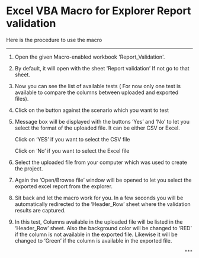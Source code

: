 # Excel VBA Macro for Explorer Report validation


Here is the  procedure to use the macro
***************************************

1. Open the given Macro-enabled workbook 'Report_Validation'.

2. By default, it will open with the sheet 'Report validation’ If not go to that sheet.

3. Now you can see the list of available tests ( For now only one test is available to compare the columns between uploaded and exported files).

4. Click on the button against the scenario which you want to test 

5. Message box will be displayed with the buttons ‘Yes’ and ‘No’ to let you select the format of the uploaded file. It can be either CSV or Excel.
   
   Click on ‘YES’ if you want to select the CSV file
   
   Click on ‘No’ if you want to select the Excel file
   
6. Select the uploaded file from your computer which was used to create the project.

7. Again the ‘Open/Browse file’ window will be opened to let you select the exported excel report from the explorer. 

8. Sit back and let the macro work for you. In a few seconds you will be automatically redirected to the ‘Header_Row’ sheet where the validation results are captured.

9. In this test,  Columns available in the uploaded file will be listed in the ‘Header_Row’ sheet. Also the background color will be changed to ‘RED’ if the column is not available in the exported file. Likewise it will be changed to ‘Green’ if the column is available in the exported file.


                                                                       ***
